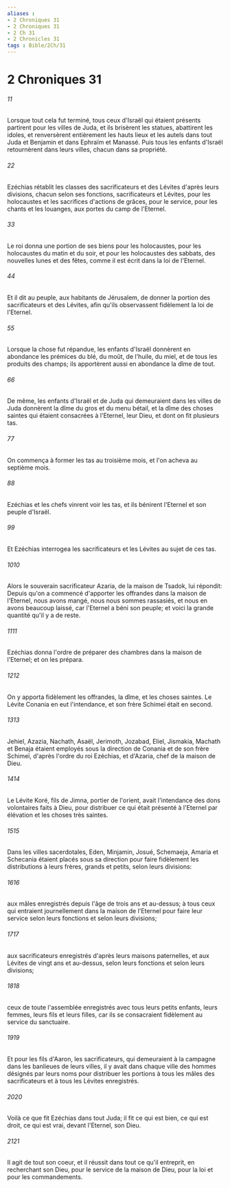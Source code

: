 ```yaml
---
aliases : 
- 2 Chroniques 31
- 2 Chroniques 31
- 2 Ch 31
- 2 Chronicles 31
tags : Bible/2Ch/31
---
```


# 2 Chroniques 31

###### 11
Lorsque tout cela fut terminé, tous ceux d'Israël qui étaient présents partirent pour les villes de Juda, et ils brisèrent les statues, abattirent les idoles, et renversèrent entièrement les hauts lieux et les autels dans tout Juda et Benjamin et dans Ephraïm et Manassé. Puis tous les enfants d'Israël retournèrent dans leurs villes, chacun dans sa propriété.
###### 22
Ezéchias rétablit les classes des sacrificateurs et des Lévites d'après leurs divisions, chacun selon ses fonctions, sacrificateurs et Lévites, pour les holocaustes et les sacrifices d'actions de grâces, pour le service, pour les chants et les louanges, aux portes du camp de l'Eternel.
###### 33
Le roi donna une portion de ses biens pour les holocaustes, pour les holocaustes du matin et du soir, et pour les holocaustes des sabbats, des nouvelles lunes et des fêtes, comme il est écrit dans la loi de l'Eternel.
###### 44
Et il dit au peuple, aux habitants de Jérusalem, de donner la portion des sacrificateurs et des Lévites, afin qu'ils observassent fidèlement la loi de l'Eternel.
###### 55
Lorsque la chose fut répandue, les enfants d'Israël donnèrent en abondance les prémices du blé, du moût, de l'huile, du miel, et de tous les produits des champs; ils apportèrent aussi en abondance la dîme de tout.
###### 66
De même, les enfants d'Israël et de Juda qui demeuraient dans les villes de Juda donnèrent la dîme du gros et du menu bétail, et la dîme des choses saintes qui étaient consacrées à l'Eternel, leur Dieu, et dont on fit plusieurs tas.
###### 77
On commença à former les tas au troisième mois, et l'on acheva au septième mois.
###### 88
Ezéchias et les chefs vinrent voir les tas, et ils bénirent l'Eternel et son peuple d'Israël.
###### 99
Et Ezéchias interrogea les sacrificateurs et les Lévites au sujet de ces tas.
###### 1010
Alors le souverain sacrificateur Azaria, de la maison de Tsadok, lui répondit: Depuis qu'on a commencé d'apporter les offrandes dans la maison de l'Eternel, nous avons mangé, nous nous sommes rassasiés, et nous en avons beaucoup laissé, car l'Eternel a béni son peuple; et voici la grande quantité qu'il y a de reste.
###### 1111
Ezéchias donna l'ordre de préparer des chambres dans la maison de l'Eternel; et on les prépara.
###### 1212
On y apporta fidèlement les offrandes, la dîme, et les choses saintes. Le Lévite Conania en eut l'intendance, et son frère Schimeï était en second.
###### 1313
Jehiel, Azazia, Nachath, Asaël, Jerimoth, Jozabad, Eliel, Jismakia, Machath et Benaja étaient employés sous la direction de Conania et de son frère Schimeï, d'après l'ordre du roi Ezéchias, et d'Azaria, chef de la maison de Dieu.
###### 1414
Le Lévite Koré, fils de Jimna, portier de l'orient, avait l'intendance des dons volontaires faits à Dieu, pour distribuer ce qui était présenté à l'Eternel par élévation et les choses très saintes.
###### 1515
Dans les villes sacerdotales, Eden, Minjamin, Josué, Schemaeja, Amaria et Schecania étaient placés sous sa direction pour faire fidèlement les distributions à leurs frères, grands et petits, selon leurs divisions:
###### 1616
aux mâles enregistrés depuis l'âge de trois ans et au-dessus; à tous ceux qui entraient journellement dans la maison de l'Eternel pour faire leur service selon leurs fonctions et selon leurs divisions;
###### 1717
aux sacrificateurs enregistrés d'après leurs maisons paternelles, et aux Lévites de vingt ans et au-dessus, selon leurs fonctions et selon leurs divisions;
###### 1818
ceux de toute l'assemblée enregistrés avec tous leurs petits enfants, leurs femmes, leurs fils et leurs filles, car ils se consacraient fidèlement au service du sanctuaire.
###### 1919
Et pour les fils d'Aaron, les sacrificateurs, qui demeuraient à la campagne dans les banlieues de leurs villes, il y avait dans chaque ville des hommes désignés par leurs noms pour distribuer les portions à tous les mâles des sacrificateurs et à tous les Lévites enregistrés.
###### 2020
Voilà ce que fit Ezéchias dans tout Juda; il fit ce qui est bien, ce qui est droit, ce qui est vrai, devant l'Eternel, son Dieu.
###### 2121
Il agit de tout son coeur, et il réussit dans tout ce qu'il entreprit, en recherchant son Dieu, pour le service de la maison de Dieu, pour la loi et pour les commandements.
